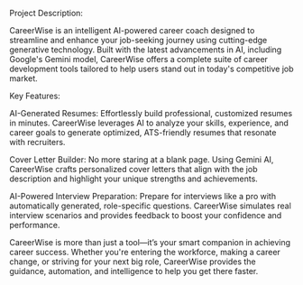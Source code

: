 Project Description:

CareerWise is an intelligent AI-powered career coach designed to streamline and enhance your job-seeking journey using cutting-edge generative technology. Built with the latest advancements in AI, including Google's Gemini model, CareerWise offers a complete suite of career development tools tailored to help users stand out in today's competitive job market.

Key Features:

AI-Generated Resumes: Effortlessly build professional, customized resumes in minutes. CareerWise leverages AI to analyze your skills, experience, and career goals to generate optimized, ATS-friendly resumes that resonate with recruiters.

Cover Letter Builder: No more staring at a blank page. Using Gemini AI, CareerWise crafts personalized cover letters that align with the job description and highlight your unique strengths and achievements.

AI-Powered Interview Preparation: Prepare for interviews like a pro with automatically generated, role-specific questions. CareerWise simulates real interview scenarios and provides feedback to boost your confidence and performance.

CareerWise is more than just a tool—it’s your smart companion in achieving career success. Whether you're entering the workforce, making a career change, or striving for your next big role, CareerWise provides the guidance, automation, and intelligence to help you get there faster.
